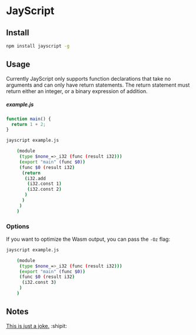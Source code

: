 # JayScript

## Install

```bash
npm install jayscript -g
```

## Usage

Currently JayScript only supports function declarations that take no arguments and can only have return statements. The return statement must return either an integer, or a binary expression of addition.

##### example.js
```js
function main() {
  return 1 + 2;
}
```

```bash
jayscript example.js

    (module
     (type $none_=>_i32 (func (result i32)))
     (export "main" (func $0))
     (func $0 (result i32)
      (return
       (i32.add
        (i32.const 1)
        (i32.const 2)
       )
      )
     )
    )

```

### Options

If you want to optimize the Wasm output, you can pass the `-Oz` flag:

```bash
jayscript example.js

    (module
     (type $none_=>_i32 (func (result i32)))
     (export "main" (func $0))
     (func $0 (result i32)
      (i32.const 3)
     )
    )
```

## Notes

[This is just a joke.](https://twitter.com/_jayphelps/status/1296980153294368773) :shipit:
